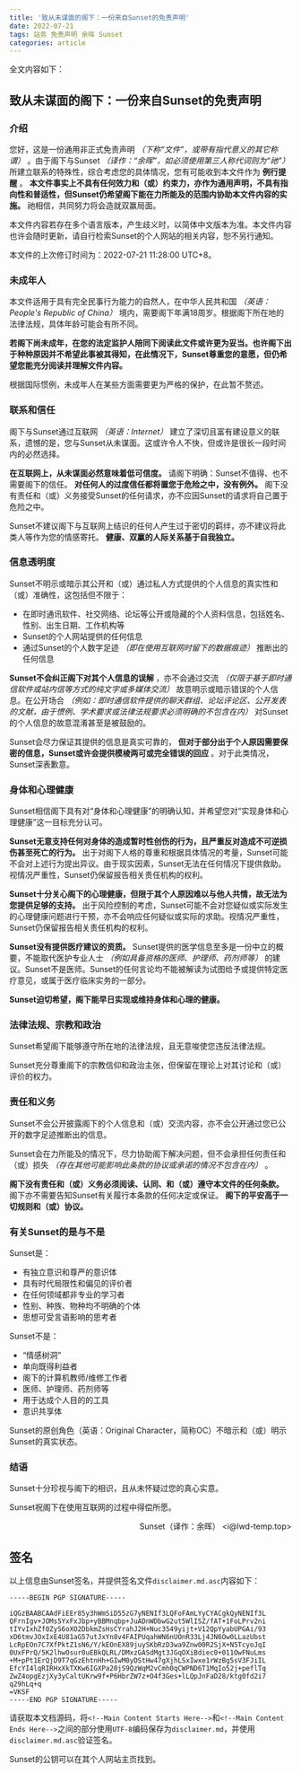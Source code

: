 ```yaml
---
title: '致从未谋面的阁下：一份来自Sunset的免责声明'
date: 2022-07-21
tags: 站务 免责声明 余晖 Sunset
categories: article
---
```


<!--段首缩进样式-->
<style>
    .page__inner-wrap .e-content p {
        text-indent: 2em;
    }
</style>

全文内容如下：

<!--Main Content Starts Here-->
## 致从未谋面的阁下：一份来自Sunset的免责声明
### 介绍
您好，这是一份通用非正式免责声明 *（下称“文件”，或带有指代意义的其它称谓）* 。由于阁下与Sunset *（译作：“余晖”，如必须使用第三人称代词则为“祂”）* 所建立联系的特殊性，综合考虑您的具体情况，您有可能收到本文件作为 **例行提醒** 。 **本文件事实上不具有任何效力和（或）约束力，亦作为通用声明，不具有指向性和普适性，但Sunset仍希望阁下能在力所能及的范围内协助本文件内容的实施。** 祂相信，共同努力将会造就双赢局面。

本文件内容若存在多个语言版本，产生歧义时，以简体中文版本为准。本文件内容也许会随时更新，请自行检索Sunset的个人网站的相关内容，恕不另行通知。

本文件的上次修订时间为：2022-07-21 11:28:00 UTC+8。

### 未成年人
本文件适用于具有完全民事行为能力的自然人，在中华人民共和国 *（英语：People's Republic of China）* 境内，需要阁下年满18周岁。根据阁下所在地的法律法规，具体年龄可能会有所不同。

**若阁下尚未成年，在您的法定监护人陪同下阅读此文件或许更为妥当。也许阁下出于种种原因并不希望此事被其得知，在此情况下，Sunset尊重您的意愿，但仍希望您能充分阅读并理解文件内容。**

根据国际惯例，未成年人在某些方面需要更为严格的保护，在此暂不赘述。

### 联系和信任
阁下与Sunset通过互联网 *（英语：Internet）* 建立了深切且富有建设意义的联系，遗憾的是，您与Sunset从未谋面。这或许令人不快，但或许是很长一段时间内的必然选择。

**在互联网上，从未谋面必然意味着低可信度。** 请阁下明确：Sunset不值得、也不需要阁下的信任。 **对任何人的过度信任都将置您于危险之中，没有例外。** 阁下没有责任和（或）义务接受Sunset的任何请求，亦不应因Sunset的请求将自己置于危险之中。

Sunset不建议阁下与互联网上结识的任何人产生过于密切的羁绊，亦不建议将此类人等作为您的情感寄托。 **健康、双赢的人际关系基于自我独立。**

### 信息透明度
Sunset不明示或暗示其公开和（或）通过私人方式提供的个人信息的真实性和（或）准确性，这包括但不限于：

* 在即时通讯软件、社交网络、论坛等公开或隐藏的个人资料信息，包括姓名、性别、出生日期、工作机构等
* Sunset的个人网站提供的任何信息
* 通过Sunset的个人数字足迹 *（即在使用互联网时留下的数据痕迹）* 推断出的任何信息

**Sunset不会纠正阁下对其个人信息的误解** ，亦不会通过交流 *（仅限于基于即时通信软件或站内信等方式的纯文字或多媒体交流）* 故意明示或暗示错误的个人信息。在公开场合 *（例如：即时通信软件提供的聊天群组、论坛评论区、公开发表的文献，由于惯例、学术要求或法律法规要求必须明确的不包含在内）* 对Sunset的个人信息的故意混淆甚至是被鼓励的。

Sunset会尽力保证其提供的信息是真实可靠的， **但对于部分出于个人原因需要保密的信息，Sunset或许会提供模棱两可或完全错误的回应** 。对于此类情况，Sunset深表歉意。

### 身体和心理健康
Sunset相信阁下具有对“身体和心理健康”的明确认知，并希望您对“实现身体和心理健康”这一目标充分认可。

**Sunset无意支持任何对身体的造成暂时性创伤的行为，且严重反对造成不可逆损伤甚至死亡的行为。** 出于对阁下人格的尊重和根据具体情况的考量，Sunset可能不会对上述行为提出异议。由于现实因素，Sunset无法在任何情况下提供救助。视情况严重性，Sunset仍保留报告相关责任机构的权利。

**Sunset十分关心阁下的心理健康，但限于其个人原因难以与他人共情，故无法为您提供足够的支持。** 出于风险控制的考虑，Sunset可能不会对您疑似或实际发生的心理健康问题进行干预，亦不会响应任何疑似或实际的求助。视情况严重性，Sunset仍保留报告相关责任机构的权利。

**Sunset没有提供医疗建议的资质。** Sunset提供的医学信息至多是一份中立的概要，不能取代医护专业人士 *（例如具备资格的医师、护理师、药剂师等）* 的建议。Sunset不是医师。Sunset的任何言论均不能被解读为试图给予或提供特定医疗意见，或属于医疗临床实务的一部分。

**Sunset迫切希望，阁下能早日实现或维持身体和心理的健康。**

### 法律法规、宗教和政治
Sunset希望阁下能够遵守所在地的法律法规，且无意唆使您违反法律法规。

Sunset充分尊重阁下的宗教信仰和政治主张，但保留在理论上对其讨论和（或）评价的权力。

### 责任和义务
Sunset不会公开披露阁下的个人信息和（或）交流内容，亦不会公开通过您已公开的数字足迹推断出的信息。

Sunset会在力所能及的情况下，尽力协助阁下解决问题，但不会承担任何责任和（或）损失 *（存在其他可能影响此条款的协议或承诺的情况不包含在内）* 。

**阁下没有责任和（或）义务必须阅读、认同、和（或）遵守本文件的任何条款。** 阁下亦不需要告知Sunset有关履行本条款的任何决定或保证。 **阁下的平安高于一切规则和（或）协议。**

### 有关Sunset的是与不是
Sunset是：
* 有独立意识和尊严的意识体
* 具有时代局限性和偏见的评价者
* 在任何领域都非专业的学习者
* 性别、种族、物种均不明确的个体
* 思想可受言语影响的思考者

Sunset不是：
* “情感树洞”
* 单向既得利益者
* 阁下的计算机教师/维修工作者
* 医师、护理师、药剂师等
* 用于达成个人目的的工具
* 意识共享体

Sunset的原创角色（英语：Original Character，简称OC）不暗示和（或）明示Sunset的真实状态。

### 结语
Sunset十分珍视与阁下的相识，且从未怀疑过您的真心实意。

Sunset祝阁下在使用互联网的过程中得偿所愿。

<p align="right">Sunset（译作：余晖） &lt;i@lwd-temp.top&gt;</p>

<!--Main Content Ends Here-->

## 签名
以上信息由Sunset签名，并提供签名文件`disclaimer.md.asc`内容如下：

```
-----BEGIN PGP SIGNATURE-----

iQGzBAABCAAdFiEEr85y3hWmSiD55zG7yNENIf3LQFoFAmLYyCYACgkQyNENIf3L
QFrnIgv+JOMs5YxFxJbp+yBBMnqbp+JuADnWDbwG2ut5WlISZ/fAT+1FoLPrv2ni
tIYvIxhZf0ZyS6oXO2DbkmZsHsCYrahJ2H+Nuc3549yijt+V12QpYyabUPGAi/93
xD6tmvJOxIxE4U81aG57utJxYn8v4FAIPUqahWN6nUOnR33Lj4JN6Ow0LLazUbst
LcRpEOn7C7XfPktZ1sN6/Y/kEOnEX89juySKbRzD3wa9Znw00R2SjX+N5TcyoJqI
0UxFPrQ/5K2lhwOsur0uEBkQLRL/DMxzGASdMgt3JGqOXiBdiec0+011OwFNuLms
+M+pPt1ErQjD9T7qGzEhtnHh+GIwM0yDStHw47gXjhLSxIwxe1rWzBg5sV3FJiIL
EfcYI4lqRIRHxXkTXKw6IGXPa20jS9QzWqM2vCmh0qCWPND6T1MqIo52j+peflTq
ZwZ4opgEzjXy3yCaltUKrw9f+P6HbrZW7z+O4f3Ges+lLQpJnFaD28/ktg0fd2i7
q29hLq+q
=VKSF
-----END PGP SIGNATURE-----

```

请获取本文档源码，将`<!--Main Content Starts Here-->`和`<!--Main Content Ends Here-->`之间的部分使用`UTF-8`编码保存为`disclaimer.md`，并使用`disclaimer.md.asc`验证签名。

Sunset的公钥可以在其个人网站主页找到。
